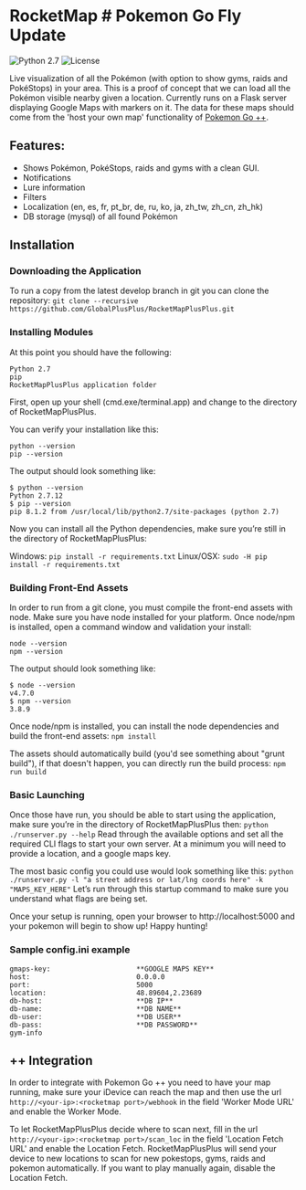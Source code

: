 
# RocketMap # Pokemon Go Fly Update

![Python 2.7](https://img.shields.io/badge/python-2.7-blue.svg) ![License](https://img.shields.io/github/license/RocketMap/RocketMap.svg) 

Live visualization of all the Pokémon (with option to show gyms, raids and PokéStops) in your area. This is a proof of concept that we can load all the Pokémon visible nearby given a location. Currently runs on a Flask server displaying Google Maps with markers on it. The data for these maps should come from the 'host your own map' functionality of [Pokemon Go ++](https://www.globalplusplus.com).

## Features:

* Shows Pokémon, PokéStops, raids and gyms with a clean GUI.
* Notifications
* Lure information
* Filters
* Localization (en, es, fr, pt_br, de, ru, ko, ja, zh_tw, zh_cn, zh_hk)
* DB storage (mysql) of all found Pokémon

## Installation

### Downloading the Application

To run a copy from the latest develop branch in git you can clone the repository:
`git clone --recursive https://github.com/GlobalPlusPlus/RocketMapPlusPlus.git`

### Installing Modules

At this point you should have the following:
```
Python 2.7
pip
RocketMapPlusPlus application folder
```

First, open up your shell (cmd.exe/terminal.app) and change to the directory of RocketMapPlusPlus.

You can verify your installation like this:
```
python --version
pip --version
```
The output should look something like:
```
$ python --version
Python 2.7.12
$ pip --version
pip 8.1.2 from /usr/local/lib/python2.7/site-packages (python 2.7)
```
Now you can install all the Python dependencies, make sure you’re still in the directory of RocketMapPlusPlus:

Windows:
`pip install -r requirements.txt`
Linux/OSX:
`sudo -H pip install -r requirements.txt`

### Building Front-End Assets

In order to run from a git clone, you must compile the front-end assets with node. Make sure you have node installed for your platform.
Once node/npm is installed, open a command window and validation your install:
```
node --version
npm --version
```
The output should look something like:
```
$ node --version
v4.7.0
$ npm --version
3.8.9
```
Once node/npm is installed, you can install the node dependencies and build the front-end assets:
`npm install`

The assets should automatically build (you'd see something about "grunt build"), if that doesn't happen, you can directly run the build process:
`npm run build`

### Basic Launching

Once those have run, you should be able to start using the application, make sure you’re in the directory of RocketMapPlusPlus then:
`python ./runserver.py --help`
Read through the available options and set all the required CLI flags to start your own server. At a minimum you will need to provide a location, and a google maps key.

The most basic config you could use would look something like this:
`python ./runserver.py -l "a street address or lat/lng coords here" -k "MAPS_KEY_HERE"`
Let’s run through this startup command to make sure you understand what flags are being set.

Once your setup is running, open your browser to http://localhost:5000 and your pokemon will begin to show up! Happy hunting!

### Sample config.ini example

```
gmaps-key:                     **GOOGLE MAPS KEY**
host:                          0.0.0.0
port:                          5000
location:                      48.89604,2.23689
db-host:                       **DB IP**
db-name:                       **DB NAME**
db-user:                       **DB USER**
db-pass:                       **DB PASSWORD**
gym-info
```

## ++ Integration

In order to integrate with Pokemon Go ++ you need to have your map running, make sure your iDevice can reach the map and then use the url `http://<your-ip>:<rocketmap port>/webhook` in the field 'Worker Mode URL' and enable the Worker Mode.

To let RocketMapPlusPlus decide where to scan next, fill in the url `http://<your-ip>:<rocketmap port>/scan_loc` in the field 'Location Fetch URL' and enable the Location Fetch. RocketMapPlusPlus will send your device to new locations to scan for new pokestops, gyms, raids and pokemon automatically. If you want to play manually again, disable the Location Fetch.
